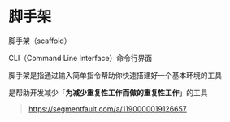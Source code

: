 # 脚手架

脚手架（scaffold）

CLI（Command Line Interface）命令行界面

脚手架是指通过输入简单指令帮助你快速搭建好一个基本环境的工具

是帮助开发减少「**为减少重复性工作而做的重复性工作**」的工具

> https://segmentfault.com/a/1190000019126657